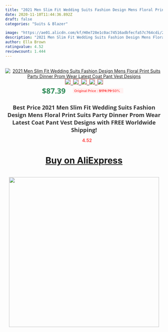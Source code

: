 ```yaml
---
title: "2021 Men Slim Fit Wedding Suits Fashion Design Mens Floral Print Suits Party Dinner Prom Wear Latest Coat Pant Vest Designs"
date: 2020-11-10T11:44:36.892Z
draft: false
categories: "Suits & Blazer"

image: "https://ae01.alicdn.com/kf/H0e728e1c0ac74516adbfecfa57c764cdi/2021-Men-Slim-Fit-Wedding-Suits-Fashion-Design-Mens-Floral-Print-Suits-Party-Dinner-Prom-Wear.jpg"
description: "2021 Men Slim Fit Wedding Suits Fashion Design Mens Floral Print Suits Party Dinner Prom Wear Latest Coat Pant Vest Designs"
author: Ella Brown
ratingvalue: 4.52
reviewcount: 1.444
---
```

<br>
<div style="text-align: center;">
<a href="https://s.click.aliexpress.com/e/_AZ5YxT" target="_blank" rel="nofollow noopener noreferrer"><img alt="2021 Men Slim Fit Wedding Suits Fashion Design Mens Floral Print Suits Party Dinner Prom Wear Latest Coat Pant Vest Designs" class="magnifier-image" src="https://ae01.alicdn.com/kf/H0e728e1c0ac74516adbfecfa57c764cdi/2021-Men-Slim-Fit-Wedding-Suits-Fashion-Design-Mens-Floral-Print-Suits-Party-Dinner-Prom-Wear.jpg_640x640.jpg">
<br>
<img style="border:1px solid salmon" src="https://ae01.alicdn.com/kf/H0e728e1c0ac74516adbfecfa57c764cdi/2021-Men-Slim-Fit-Wedding-Suits-Fashion-Design-Mens-Floral-Print-Suits-Party-Dinner-Prom-Wear.jpg_120x120.jpg">&nbsp;&nbsp;<img style="border:1px solid salmon" src="https://ae01.alicdn.com/kf/Hb5c04b3931574473bf7514ccedcb13a3Q/2021-Men-Slim-Fit-Wedding-Suits-Fashion-Design-Mens-Floral-Print-Suits-Party-Dinner-Prom-Wear.jpg_120x120.jpg">&nbsp;&nbsp;<img style="border:1px solid salmon" src="https://ae01.alicdn.com/kf/Hac0b991eb23f434c8429824d2567afc6y/2021-Men-Slim-Fit-Wedding-Suits-Fashion-Design-Mens-Floral-Print-Suits-Party-Dinner-Prom-Wear.jpg_120x120.jpg">&nbsp;&nbsp;<img style="border:1px solid salmon" src="https://ae01.alicdn.com/kf/H1e1fd8a8bd064f25b427b1f2ca335999i/2021-Men-Slim-Fit-Wedding-Suits-Fashion-Design-Mens-Floral-Print-Suits-Party-Dinner-Prom-Wear.jpg_120x120.jpg">&nbsp;&nbsp;<img style="border:1px solid salmon" src="https://ae01.alicdn.com/kf/H1101317aeb1945c5ba444baa52d1a06bX/2021-Men-Slim-Fit-Wedding-Suits-Fashion-Design-Mens-Floral-Print-Suits-Party-Dinner-Prom-Wear.jpg_120x120.jpg"></a></div><br0>
<div style="text-align: center;"><span style="background-color: white; border: 0px; box-sizing: border-box; color: seagreen; display: inline-block; font-family: &quot;open sans&quot; , &quot;arial&quot; , &quot;helvetica&quot; , sans-serif , &quot;heiti&quot;; font-size: 24px; font-stretch: inherit; font-weight: 700; line-height: inherit; margin: 0px 10px 0px 0px; padding: 0px; vertical-align: middle;">$87.39 </span>
<span style="background: rgb(255 , 241 , 241); border-radius: 3px; border: 0px; box-sizing: border-box; color: #ff4747; display: inline-block; font-family: inherit; font-size: 12px; font-stretch: inherit; font-style: inherit; font-variant: inherit; font-weight: 600; line-height: inherit; margin: 0px; padding: 2px 5px; transform: scale(0.9); vertical-align: middle;">Original Price : <b style="text-decoration: line-through;">$174.79 </b> 50%&nbsp;&nbsp;</span></div>
<h1 style="color: #333333; display: inline-block; font-family: &quot;open sans&quot; , &quot;arial&quot; , &quot;helvetica&quot; , sans-serif , &quot;heiti&quot;; font-size: 18px; font-stretch: inherit; font-weight: 700; text-align: center;">Best Price 2021 Men Slim Fit Wedding Suits Fashion Design Mens Floral Print Suits Party Dinner Prom Wear Latest Coat Pant Vest Designs with FREE Worldwide Shipping!</h1>
<div style="color: #ff4747; text-align: center;">
<img src="https://4.bp.blogspot.com/-M0ZcTcb-5uY/XleCXlxnR4I/AAAAAAAAAEc/OrjgMkXV1oMQFaCRZj5HQwOCBcu3w1FegCPcBGAYYCw/s1600/star.png" style="height: 15px;">&nbsp;<b>4.52</b></div>
<div class="button_cont" align="center"><a class="buynow_a" href="https://s.click.aliexpress.com/e/_AZ5YxT" target="_blank" rel="nofollow noopener noreferrer"><H1>Buy on AliExpress</H1></a></div><br>
<div class="separator" style="clear: both; text-align: center;">
<img src="https://lh3.googleusercontent.com/-pTy5HemUv9M/XlePHvY0dAI/AAAAAAAAAE4/0nX5iRUoIWY8eMW9Dpxeirr157OZliDIgCLcBGAsYHQ/s1600/badge.gif" width="480">
</div>
